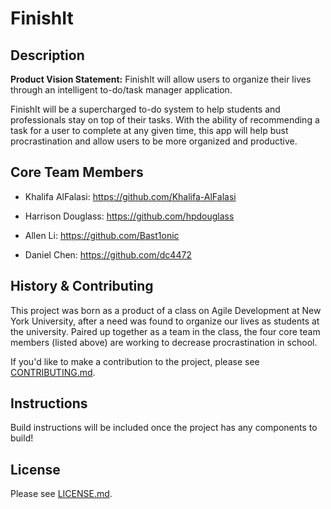 # FinishIt

## Description

**Product Vision Statement:** FinishIt will allow users to organize their lives through an intelligent to-do/task manager application.

FinishIt will be a supercharged to-do system to help students and professionals stay on top of their tasks. With the ability of recommending a task for a user to complete at any given time, this app will help bust procrastination and allow users to be more organized and productive.

## Core Team Members

- Khalifa AlFalasi: <https://github.com/Khalifa-AlFalasi>

- Harrison Douglass: <https://github.com/hpdouglass>

- Allen Li: <https://github.com/Bast1onic>

- Daniel Chen: <https://github.com/dc4472>

## History & Contributing

This project was born as a product of a class on Agile Development at New York University, after a need was found to organize our lives as students at the university. Paired up together as a team in the class, the four core team members (listed above) are working to decrease procrastination in school.

If you'd like to make a contribution to the project, please see [CONTRIBUTING.md](./CONTRIBUTING.md).

## Instructions

Build instructions will be included once the project has any components to build!

## License

Please see [LICENSE.md](./LICENSE.md).

